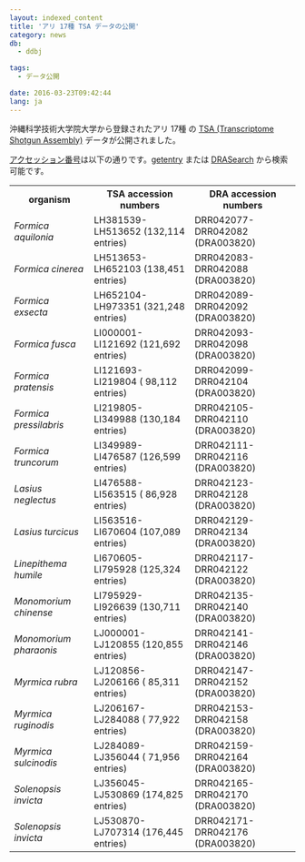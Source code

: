 ```yaml
---
layout: indexed_content
title: 'アリ 17種 TSA データの公開'
category: news
db:
  - ddbj

tags:
  - データ公開

date: 2016-03-23T09:42:44
lang: ja
---
```


<p>沖縄科学技術大学院大学から登録されたアリ 17種 の <a href="/ddbj/tsa.html">TSA (Transcriptome Shotgun Assembly)</a> データが公開されました。</p>

<p><a href="/documents/accessions.html">アクセッション番号</a>は以下の通りです。<a href="http://getentry.ddbj.nig.ac.jp/top-j.html" target="_blank">getentry</a> または <a href="http://ddbj.nig.ac.jp/DRASearch/" target="_blank">DRASearch</a> から検索可能です。</p>

<table class="t04">
    <tbody>
        <tr>
            <th> organism</th>
            <th> TSA accession numbers</th>
            <th> DRA accession numbers</th>
        </tr>
        <tr>
            <td> <em>Formica aquilonia</em></td>
            <td> LH381539-LH513652 (132,114 entries)</td>
            <td> DRR042077-DRR042082 (DRA003820)</td>
        </tr>
        <tr>
            <td> <em>Formica cinerea</em></td>
            <td> LH513653-LH652103 (138,451 entries)</td>
            <td> DRR042083-DRR042088 (DRA003820)</td>
        </tr>
        <tr>
            <td> <em>Formica exsecta</em></td>
            <td> LH652104-LH973351 (321,248 entries)</td>
            <td> DRR042089-DRR042092 (DRA003820)</td>
        </tr>
        <tr>
            <td> <em>Formica fusca</em></td>
            <td> LI000001-LI121692 (121,692 entries)</td>
            <td> DRR042093-DRR042098 (DRA003820)</td>
        </tr>
        <tr>
            <td> <em>Formica pratensis</em></td>
            <td> LI121693-LI219804 ( 98,112 entries)</td>
            <td> DRR042099-DRR042104 (DRA003820)</td>
        </tr>
        <tr>
            <td> <em>Formica pressilabris</em></td>
            <td> LI219805-LI349988 (130,184 entries)</td>
            <td> DRR042105-DRR042110 (DRA003820)</td>
        </tr>
        <tr>
            <td> <em>Formica truncorum</em></td>
            <td> LI349989-LI476587 (126,599 entries)</td>
            <td> DRR042111-DRR042116 (DRA003820)</td>
        </tr>
        <tr>
            <td> <em>Lasius neglectus</em></td>
            <td> LI476588-LI563515 ( 86,928 entries)</td>
            <td> DRR042123-DRR042128 (DRA003820)</td>
        </tr>
        <tr>
            <td> <em>Lasius turcicus</em></td>
            <td> LI563516-LI670604 (107,089 entries)</td>
            <td> DRR042129-DRR042134 (DRA003820)</td>
        </tr>
        <tr>
            <td> <em>Linepithema humile</em></td>
            <td> LI670605-LI795928 (125,324 entries)</td>
            <td> DRR042117-DRR042122 (DRA003820)</td>
        </tr>
        <tr>
            <td> <em>Monomorium chinense</em></td>
            <td> LI795929-LI926639 (130,711 entries)</td>
            <td> DRR042135-DRR042140 (DRA003820)</td>
        </tr>
        <tr>
            <td> <em>Monomorium pharaonis</em></td>
            <td> LJ000001-LJ120855 (120,855 entries)</td>
            <td> DRR042141-DRR042146 (DRA003820)</td>
        </tr>
        <tr>
            <td> <em>Myrmica rubra</em></td>
            <td> LJ120856-LJ206166 ( 85,311 entries)</td>
            <td> DRR042147-DRR042152 (DRA003820)</td>
        </tr>
        <tr>
            <td> <em>Myrmica ruginodis</em></td>
            <td> LJ206167-LJ284088 ( 77,922 entries)</td>
            <td> DRR042153-DRR042158 (DRA003820)</td>
        </tr>
        <tr>
            <td> <em>Myrmica sulcinodis</em></td>
            <td> LJ284089-LJ356044 ( 71,956 entries)</td>
            <td> DRR042159-DRR042164 (DRA003820)</td>
        </tr>
        <tr>
            <td> <em>Solenopsis invicta</em></td>
            <td> LJ356045-LJ530869 (174,825 entries)</td>
            <td> DRR042165-DRR042170 (DRA003820)</td>
        </tr>
        <tr>
            <td> <em>Solenopsis invicta</em></td>
            <td> LJ530870-LJ707314 (176,445 entries)</td>
            <td> DRR042171-DRR042176 (DRA003820)</td>
        </tr>
    </tbody>
</table>
